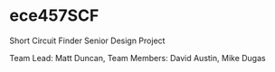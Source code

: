 # ece457SCF
Short Circuit Finder Senior Design Project

Team Lead: Matt Duncan,
Team Members: David Austin,
Mike Dugas
